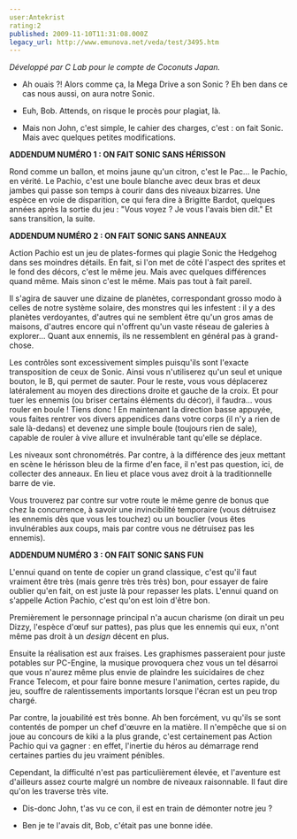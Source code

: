 ```yaml
---
user:Antekrist
rating:2
published: 2009-11-10T11:31:08.000Z
legacy_url: http://www.emunova.net/veda/test/3495.htm
---
```

_Développé par C Lab pour le compte de Coconuts Japan._  

  

- Ah ouais ?! Alors comme ça, la Mega Drive a son Sonic ? Eh ben dans ce cas nous aussi, on aura notre Sonic.  

- Euh, Bob. Attends, on risque le procès pour plagiat, là.  

- Mais non John, c'est simple, le cahier des charges, c'est : on fait Sonic. Mais avec quelques petites modifications.  

  

**ADDENDUM NUMÉRO 1 : ON FAIT SONIC SANS HÉRISSON**  

Rond comme un ballon, et moins jaune qu'un citron, c'est le Pac... le Pachio, en vérité. Le Pachio, c'est une boule blanche avec deux bras et deux jambes qui passe son temps à courir dans des niveaux bizarres. Une espèce en voie de disparition, ce qui fera dire à Brigitte Bardot, quelques années après la sortie du jeu : "Vous voyez ? Je vous l'avais bien dit." Et sans transition, la suite.  

  

**ADDENDUM NUMÉRO 2 : ON FAIT SONIC SANS ANNEAUX**  

Action Pachio est un jeu de plates-formes qui plagie Sonic the Hedgehog dans ses moindres détails. En fait, si l'on met de côté l'aspect des sprites et le fond des décors, c'est le même jeu. Mais avec quelques différences quand même. Mais sinon c'est le même. Mais pas tout à fait pareil.  

Il s'agira de sauver une dizaine de planètes, correspondant grosso modo à celles de notre système solaire, des monstres qui les infestent : il y a des planètes verdoyantes, d'autres qui ne semblent être qu'un gros amas de maisons, d'autres encore qui n'offrent qu'un vaste réseau de galeries à explorer... Quant aux ennemis, ils ne ressemblent en général pas à grand-chose.  

Les contrôles sont excessivement simples puisqu'ils sont l'exacte transposition de ceux de Sonic. Ainsi vous n'utiliserez qu'un seul et unique bouton, le B, qui permet de sauter. Pour le reste, vous vous déplacerez latéralement au moyen des directions droite et gauche de la croix. Et pour tuer les ennemis (ou briser certains éléments du décor), il faudra... vous rouler en boule ! Tiens donc ! En maintenant la direction basse appuyée, vous faites rentrer vos divers appendices dans votre corps (il n'y a rien de sale là-dedans) et devenez une simple boule (toujours rien de sale), capable de rouler à vive allure et invulnérable tant qu'elle se déplace.  

Les niveaux sont chronométrés. Par contre, à la différence des jeux mettant en scène le hérisson bleu de la firme d'en face, il n'est pas question, ici, de collecter des anneaux. En lieu et place vous avez droit à la traditionnelle barre de vie.  

Vous trouverez par contre sur votre route le même genre de bonus que chez la concurrence, à savoir une invincibilité temporaire (vous détruisez les ennemis dès que vous les touchez) ou un bouclier (vous êtes invulnérables aux coups, mais par contre vous ne détruisez pas les ennemis).  

  

**ADDENDUM NUMÉRO 3 : ON FAIT SONIC SANS FUN**  

L'ennui quand on tente de copier un grand classique, c'est qu'il faut vraiment être très (mais genre très très très) bon, pour essayer de faire oublier qu'en fait, on est juste là pour repasser les plats. L'ennui quand on s'appelle Action Pachio, c'est qu'on est loin d'être bon.  

Premièrement le personnage principal n'a aucun charisme (on dirait un peu Dizzy, l'espèce d'œuf sur pattes), pas plus que les ennemis qui eux, n'ont même pas droit à un _design_ décent en plus.  

Ensuite la réalisation est aux fraises. Les graphismes passeraient pour juste potables sur PC-Engine, la musique provoquera chez vous un tel désarroi que vous n'aurez même plus envie de plaindre les suicidaires de chez France Telecom, et pour faire bonne mesure l'animation, certes rapide, du jeu, souffre de ralentissements importants lorsque l'écran est un peu trop chargé.  

Par contre, la jouabilité est très bonne. Ah ben forcément, vu qu'ils se sont contentés de pomper un chef d'œuvre en la matière. Il n'empêche que si on joue au concours de kiki a la plus grande, c'est certainement pas Action Pachio qui va gagner : en effet, l'inertie du héros au démarrage rend certaines parties du jeu vraiment pénibles.  

Cependant, la difficulté n'est pas particulièrement élevée, et l'aventure est d'ailleurs assez courte malgré un nombre de niveaux raisonnable. Il faut dire qu'on les traverse très vite.  

  

- Dis-donc John, t'as vu ce con, il est en train de démonter notre jeu ?  

- Ben je te l'avais dit, Bob, c'était pas une bonne idée.